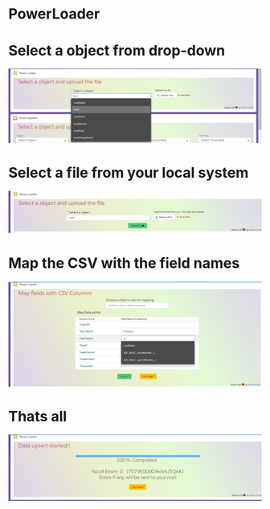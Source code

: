 # PowerLoader

# Select a object from drop-down

![Step 01](Images/Step01.png)

# Select a file from your local system

![Step 1](Images/Step1.png)

# Map the CSV with the field names

![Step 2](Images/Step2.png)

# Thats all
![Step 3](Images/Step3.png)
